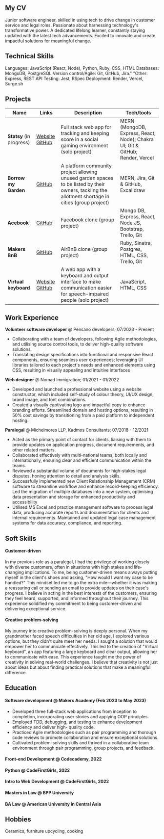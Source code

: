 ## My CV
<!-- [SKILLS](#skills) | [EDUCATION](#education) | [EXPERIENCE](#experience)] -->
Junior software engineer, skilled in using tech to drive change in customer service and legal roles. Passionate about harnessing technology's transformative power. A dedicated lifelong learner, constantly staying updated with the latest tech advancements. Excited to innovate and create impactful solutions for meaningful change. 

<!-- I can do the following things for you…
what can you offer the employer from day 1? Why should someone consider your application?
What are you looking for? -->

## Technical Skills
Languages: JavaScript (React, Node), Python, Ruby, CSS, HTML
Databases: MongoDB, PostgreSQL
Version control/Agile: Git, GitHub, Jira."	"Other: Express, REST API
Testing: Jest, RSpec
Deployment: Render, Vercel, Surge.sh

## Projects

| Name       | Links | Description   | Tech/tools            |
| ------- | -- | -------------------- | ------- |
| **Statsy** (in progress)| [Website](https://statsy.onrender.com/) [GitHub](https://github.com/Keremesh/statsy-mern) | Full stack web app for tracking and keeping score in a social gaming environment (solo project) | MERN (MongoDB, Express, React, Node); Chakra UI; Git & GitHub; Render, Vercel |
| **Borrow my Garden** | [GitHub](https://github.com/Keremesh/BorrowMyGarden)| A platform community project allowing unused garden spaces to be listed by their owners, tackling the allotment shortage in cities (group project) | MERN, Jira, Git & GitHub, Excalidraw |                   
| **Acebook**  | [GitHub](https://github.com/Keremesh/Acebook) | Facebook clone (group project) | Mongo DB, Express, React, Node JS, Bootstrap, Trello, Git  |
| **Makers BnB**  | [GitHub](https://github.com/Keremesh/MakersBnB) | AirBnB clone (group project) | Ruby, Sinatra, Postgres, HTML, CSS, Trello, Git   |
| **Virtual keyboard** | [Website](https://striped-jelly.surge.sh/) [GitHub](https://github.com/Keremesh/Virtual-keyboard) | A web app with a keyboard and output interface to make communication easier for speech-impaired people (solo project) | JavaScript, HTML, CSS |

## Work Experience

**Volunteer software developer** @ Pensano developers; 07/2023 - Present 
* Collaborating with a team of developers, following Agile methodologies, and utilising source control tools, to deliver high-quality software solutions.
* Translating design specifications into functional and responsive React components, ensuring seamless user experiences; leveraging UI libraries tailored to each project's needs and enhanced elements using CSS, resulting in visually appealing and intuitive interfaces 

**Web designer** @ Nomad Immigration; 01/2021 - 01/2022 
* Developed and launched a professional website using a website constructor, which included self-study of colour theory, UI/UX design, brand image, and font combinations.
* Created a visually captivating logo and impactful copy to enhance branding efforts. Streamlined domain and hosting options, resulting in 50% cost savings by transitioning from a paid platform to independent hosting. 

**Paralegal** @ Michelmores LLP, Kadmos Consultants; 07/2018 - 12/2021 
* Acted as the primary point of contact for clients, liaising with them to provide updates on application progress, document requirements, and other related matters.
* Collaborated effectively with multi-national teams, both locally and internationally, ensuring clear and efficient communication within the teams.
* Reviewed a substantial volume of documents for high-stakes legal disputes, honing attention to detail and analysis skills.
* Successfully implemented new Client Relationship Management (CRM) software to streamline workflow and enhance record-keeping efficiency. Led the migration of multiple databases into a new system, optimising data presentation and storage for enhanced productivity and accessibility
* Utilised MS Excel and practice management software to process legal data, producing accurate reports and documentation for clients and internal requirements. Maintained and updated legal case management systems for data accuracy, compliance, and reporting. 

## Soft Skills

#### Customer-driven

In my previous role as a paralegal, I had the privilege of working closely with diverse customers, often in situations with high stakes and life-changing implications. To me, being customer-driven means always putting myself in the client's shoes and asking, "How would I want my case to be handled?" This mindset led me to go the extra mile—whether it was making a reassuring call or sending an email to provide updates on their case's progress. I believe in acting in the best interests of the customers, ensuring they feel heard, supported, and informed throughout their journey. This experience solidified my commitment to being customer-driven and delivering exceptional service.

#### Creative problem-solving

My journey into creative problem-solving is deeply personal. When my grandmother faced speech difficulties in her old age, I explored various options, but they didn't quite meet her needs. I sought a solution that would empower her to communicate effectively. This led to the creation of "Virtual keyboard", an app featuring a large keyboard and clear output, allowing her to communicate with ease.  This experience taught me the power of creativity in solving real-world challenges. I believe that creativity is not just about ideas but about finding practical solutions that make a meaningful difference.


<!-- Your previous experience is really important. You will need to make it really clear to someone who has not worked in your field before exactly how your experience will be useful in software development.

Consider skills relevant to software development. Then consider projects you've worked on before Makers that you feel proud of and/or you think are relevant to technology. Good examples clearly explain the impact you've had.

Here's an example

- I achieved A during my work at B (job, or otherwise)
- I contributed to the growth of X while doing Y (job, or otherwise)
- I built this, made this, broke this, fixed this, etc.
- A link to some on-line evidence (blogs, videos, articles, etc.)

#### Another skill -->

## Education

#### Software development @ Makers Academy (Feb 2023 to May 2023)
* Developed three full-stack web applications from inception to completion, incorporating user stories and applying OOP principles.
* Employed TDD, debugging, and testing to enhance development efficiency and deliver high- quality code.
* Practiced Agile methodologies such as pair programming and thorough code reviews to promote collaboration and ensure exceptional solutions.
* Cultivated problem-solving skills and thrived in a collaborative team environment through pair programming, group projects, and feedback.

#### Front-end Development @ Codecademy, 2022  
#### Python @ CodeFirstGirls, 2022 
#### Intro to Web Development @ CodeFirstGirls, 2022 
#### Masters in Law @ BPP University
#### BA Law @ American University in Central Asia

<!-- - Use short descriptions of what you did and a skill you used. (Similar to format from the 'Work Experience' section above) 

- Frequently used pairing to solve problems efficiently, requiring teamwork and communication.
you might also mention aspects some other <skills/knowledge listed below:
- Agile - Jira, Trello
- OOP - Ruby, JavaScript, Python
- MERN stack
- Test Driven Development - RSpec, Jest
- Databases - Postgres, Mongo DB
- UI - CSS, Chakra UI
- Version control - Git & GitHub
- Diagramming - Excalidraw
 #### Any other qualifications
That in some arguable way make you a better software developer or well-rounded person -->

## Hobbies

Ceramics, furniture upcycling, cooking
